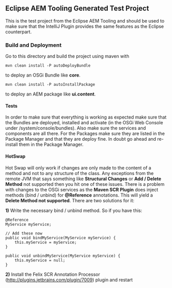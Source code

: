 ## Eclipse AEM Tooling Generated Test Project

This is the test project from the Eclipse AEM Tooling and should be used to make sure that the IntelliJ Plugin
provides the same features as the Eclipse counterpart.

### Build and Deployment

Go to this directory and build the project using maven with

    mvn clean install -P autoDeployBundle

to deploy an OSGi Bundle like **core**.

    mvn clean install -P autoInstallPackage

to deploy an AEM package like **ui.content**.

#### Tests

In order to make sure that everything is working as expected make sure that the Bundles are deployed, installed and
activate (in the OSGi Web Console under /system/console/bundles). Also make sure the services and components are all
there.
For the Packages make sure they are listed in the Package Manager and that they are deploy fine. In doubt go ahead
and re-install them in the Package Manager.

#### HotSwap

Hot Swap will only work if changes are only made to the content of a method and not to any structure of the class. Any
exceptions from the remote JVM that says something like **Structural Changes** or **Add / Delete Method** not supported
then you hit one of these issues.
There is a problem with changes to the OSGi services as the **Maven SCR Plugin** does inject methods (bind / unbind) for
**@Reference** annotations. This will yield a **Delete Method not supported**. There are two solutions for it:

**1)** Write the necessary bind / unbind method. So if you have this:


    @Reference
    MyService myService;

    // Add these now
    public void bindMyService(MyService myService) {
        this.myService = myService;
    }

    public void unbindMyService(MyService myService) {
        this.myService = null;
    }


**2)** Install the Felix SCR Annotation Processor (http://plugins.jetbrains.com/plugin/7009) plugin and restart


